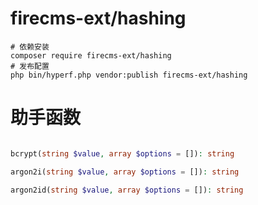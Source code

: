 # firecms-ext/hashing

```shell
# 依赖安装
composer require firecms-ext/hashing
# 发布配置
php bin/hyperf.php vendor:publish firecms-ext/hashing
```

# 助手函数

```php

bcrypt(string $value, array $options = []): string

argon2i(string $value, array $options = []): string

argon2id(string $value, array $options = []): string
```
